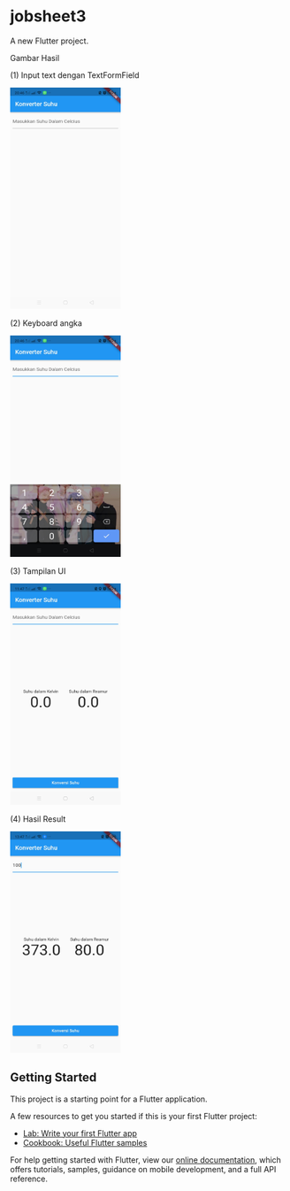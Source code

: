 # jobsheet3

A new Flutter project.
<p>Gambar Hasil</p>
<p>(1) Input text dengan TextFormField</p>
<img src="/image/input text.jpg" width="200px" height="400px"></img>
<p>(2) Keyboard angka </p>
<img src="/image/keyboard angka.jpg" width="200px" height="400px"></img>
<p>(3) Tampilan UI </p>
<img src="/image/tampilan awal.jpg" width="200px" height="400px"></img>
<p>(4) Hasil Result </p>
<img src="/image/hasil result.jpg" width="200px" height="400px"></img>

## Getting Started

This project is a starting point for a Flutter application.

A few resources to get you started if this is your first Flutter project:

- [Lab: Write your first Flutter app](https://flutter.dev/docs/get-started/codelab)
- [Cookbook: Useful Flutter samples](https://flutter.dev/docs/cookbook)

For help getting started with Flutter, view our
[online documentation](https://flutter.dev/docs), which offers tutorials,
samples, guidance on mobile development, and a full API reference.
